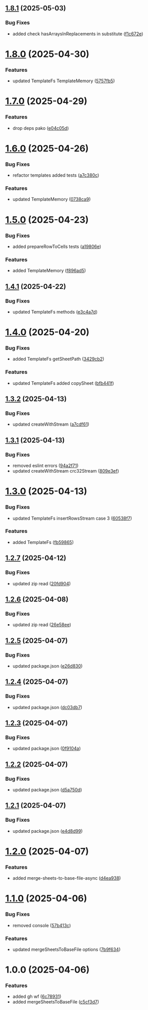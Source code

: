## [1.8.1](https://github.com/JS-AK/excel-toolbox/compare/v1.8.0...v1.8.1) (2025-05-03)


### Bug Fixes

* added check hasArraysInReplacements in substitute ([f1c672e](https://github.com/JS-AK/excel-toolbox/commit/f1c672e9c7ab135c6dbbd65ca302dd9a507dc4cf))

# [1.8.0](https://github.com/JS-AK/excel-toolbox/compare/v1.7.0...v1.8.0) (2025-04-30)


### Features

* updated TemplateFs TemplateMemory ([5757fb5](https://github.com/JS-AK/excel-toolbox/commit/5757fb559b5fbe69e1b39e16ef420449c6ac854c))

# [1.7.0](https://github.com/JS-AK/excel-toolbox/compare/v1.6.0...v1.7.0) (2025-04-29)


### Features

* drop deps pako ([e04c05d](https://github.com/JS-AK/excel-toolbox/commit/e04c05dd51c045392c6adb27caab7c4ef3bc0406))

# [1.6.0](https://github.com/JS-AK/excel-toolbox/compare/v1.5.0...v1.6.0) (2025-04-26)


### Bug Fixes

* refactor templates added tests ([a7c380c](https://github.com/JS-AK/excel-toolbox/commit/a7c380ce8299f0b67084b646ea5a972eed0cf56a))


### Features

* updated TemplateMemory ([0738ca9](https://github.com/JS-AK/excel-toolbox/commit/0738ca9f089a5ecdf748ebe82795623e250af17e))

# [1.5.0](https://github.com/JS-AK/excel-toolbox/compare/v1.4.1...v1.5.0) (2025-04-23)


### Bug Fixes

* added prepareRowToCells tests ([a19806e](https://github.com/JS-AK/excel-toolbox/commit/a19806eb97bfd0778e2adcc2d99dc1363328d12f))


### Features

* added TemplateMemory ([f896ad5](https://github.com/JS-AK/excel-toolbox/commit/f896ad5786a52c3c7ecf8530c0f34759811d9917))

## [1.4.1](https://github.com/JS-AK/excel-toolbox/compare/v1.4.0...v1.4.1) (2025-04-22)


### Bug Fixes

* updated TemplateFs methods ([e3c4a7d](https://github.com/JS-AK/excel-toolbox/commit/e3c4a7da485354af88e852ada6982c7a166f8efd))

# [1.4.0](https://github.com/JS-AK/excel-toolbox/compare/v1.3.2...v1.4.0) (2025-04-20)


### Bug Fixes

* added TemplateFs getSheetPath ([3429cb2](https://github.com/JS-AK/excel-toolbox/commit/3429cb205800373445d4aa903397ecca305aa04b))


### Features

* updated TemplateFs added copySheet ([bfb441f](https://github.com/JS-AK/excel-toolbox/commit/bfb441f90ef0cc011892ed2f772b4e081a100917))

## [1.3.2](https://github.com/JS-AK/excel-toolbox/compare/v1.3.1...v1.3.2) (2025-04-13)


### Bug Fixes

* updated createWithStream ([a7cdf61](https://github.com/JS-AK/excel-toolbox/commit/a7cdf616a890edfc5e0a90ddfa2f716d1152b91a))

## [1.3.1](https://github.com/JS-AK/excel-toolbox/compare/v1.3.0...v1.3.1) (2025-04-13)


### Bug Fixes

* removed eslint errors ([94a2f71](https://github.com/JS-AK/excel-toolbox/commit/94a2f71b3cf4147d22ae98dccb95c9259df4e1da))
* updated createWithStream crc32Stream ([809e3ef](https://github.com/JS-AK/excel-toolbox/commit/809e3ef673c6d57bccd723e9496c2c841644feaf))

# [1.3.0](https://github.com/JS-AK/excel-toolbox/compare/v1.2.7...v1.3.0) (2025-04-13)


### Bug Fixes

* updated TemplateFs insertRowsStream case 3 ([60538f7](https://github.com/JS-AK/excel-toolbox/commit/60538f7278e39a52557b049abc86ec8ebf0b8379))


### Features

* added TemplateFs ([fb59865](https://github.com/JS-AK/excel-toolbox/commit/fb59865864bb129b2f9435559812b8e7cdd445a6))

## [1.2.7](https://github.com/JS-AK/excel-toolbox/compare/v1.2.6...v1.2.7) (2025-04-12)


### Bug Fixes

* updated zip read ([20fd904](https://github.com/JS-AK/excel-toolbox/commit/20fd904eb1a917769964f07af4f575c035f43379))

## [1.2.6](https://github.com/JS-AK/excel-toolbox/compare/v1.2.5...v1.2.6) (2025-04-08)


### Bug Fixes

* updated zip read ([26e58ee](https://github.com/JS-AK/excel-toolbox/commit/26e58eea0fb1cc8ca6fb407954c5452a018ed24e))

## [1.2.5](https://github.com/JS-AK/excel-toolbox/compare/v1.2.4...v1.2.5) (2025-04-07)


### Bug Fixes

* updated package.json ([e26d830](https://github.com/JS-AK/excel-toolbox/commit/e26d83001b20c61bc464ceb73b401e32bcb30f9d))

## [1.2.4](https://github.com/JS-AK/excel-toolbox/compare/v1.2.3...v1.2.4) (2025-04-07)


### Bug Fixes

* updated package.json ([dc03db7](https://github.com/JS-AK/excel-toolbox/commit/dc03db7f4b198145c6e6c67365f3f411e94b6f69))

## [1.2.3](https://github.com/JS-AK/excel-toolbox/compare/v1.2.2...v1.2.3) (2025-04-07)


### Bug Fixes

* updated package.json ([0f9104a](https://github.com/JS-AK/excel-toolbox/commit/0f9104a4cfebb6968b21a1b2a97b53d831ed1f93))

## [1.2.2](https://github.com/JS-AK/excel-toolbox/compare/v1.2.1...v1.2.2) (2025-04-07)


### Bug Fixes

* updated package.json ([d5a750d](https://github.com/JS-AK/excel-toolbox/commit/d5a750d642df7ca5240635f96479b7035366c491))

## [1.2.1](https://github.com/JS-AK/excel-toolbox/compare/v1.2.0...v1.2.1) (2025-04-07)


### Bug Fixes

* updated package.json ([e4d8d99](https://github.com/JS-AK/excel-toolbox/commit/e4d8d9920f4aff49b9b240bc10fb664ed8f4d13c))

# [1.2.0](https://github.com/JS-AK/excel-toolbox/compare/v1.1.0...v1.2.0) (2025-04-07)


### Features

* added merge-sheets-to-base-file-async ([d4ea938](https://github.com/JS-AK/excel-toolbox/commit/d4ea93826950bc9b10080ad7fcf8441ceef46aed))

# [1.1.0](https://github.com/JS-AK/excel-toolbox/compare/v1.0.0...v1.1.0) (2025-04-06)


### Bug Fixes

* removed console ([57b413c](https://github.com/JS-AK/excel-toolbox/commit/57b413c318152322683f1f56c59cab4bfcbe81a1))


### Features

* updated mergeSheetsToBaseFile options ([7b9f634](https://github.com/JS-AK/excel-toolbox/commit/7b9f634920471a1f295f8d310dc560369945b496))

# 1.0.0 (2025-04-06)


### Features

* added gh wf ([6c78931](https://github.com/JS-AK/excel-toolbox/commit/6c789317fb75c2f2b1d6e17326ac334a161aeec8))
* added mergeSheetsToBaseFile ([c5cf3d7](https://github.com/JS-AK/excel-toolbox/commit/c5cf3d7c959763c32f7848d67205f2d9de5e8a70))
